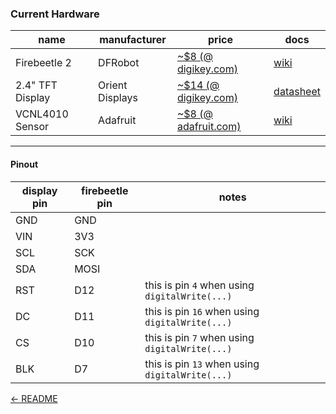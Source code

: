 ### Current Hardware

| name | manufacturer | price | docs |
| ---- | ---- | ---- | --- |
| Firebeetle 2 | DFRobot | [~$8 (@ digikey.com)][beetle] | [wiki][beetle-wiki] |
| 2.4" TFT Display | Orient Displays | [~$14 (@ digikey.com)][display] | [datasheet][display-sheet] |
| VCNL4010 Sensor | Adafruit | [~$8 (@ adafruit.com)][sensor] | [wiki][sensor-wiki] |

---

#### Pinout

| display pin | firebeetle pin | notes |
| ---- | --- | --- |
| GND | GND | |
| VIN | 3V3 | |
| SCL | SCK |  |
| SDA | MOSI | |
| RST | D12 | this is pin `4` when using `digitalWrite(...)` |
| DC | D11 | this is pin `16` when using `digitalWrite(...)` |
| CS | D10 | this is pin `7` when using `digitalWrite(...)` |
| BLK | D7 | this is pin `13` when using `digitalWrite(...)` |

[← README](./README.md)

[display]: https://www.digikey.com/en/products/detail/orient-display/AFL240320A0-2-4N12NTM-ANO/13916615
[beetle]: https://www.digikey.com/en/products/detail/dfrobot/DFR0654/13978504
[beetle-wiki]: https://wiki.dfrobot.com/FireBeetle_Board_ESP32_E_SKU_DFR0654
[display-sheet]: https://www.orientdisplay.com/wp-content/uploads/2021/02/AFL240320A0-2.4N12NTM-ANO.pdf
[sensor]: https://www.adafruit.com/product/466?gclid=Cj0KCQjwxtSSBhDYARIsAEn0thTdgTAfUmzJ4P-3cUcmiMZ7yCLfQAEeFUWLr1lYPQIZ9KT-6T3ph9IaAvo0EALw_wcB
[sensor-wiki]: https://learn.adafruit.com/using-vcnl4010-proximity-sensor
